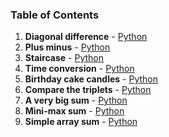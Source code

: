 ### Table of Contents
1. __Diagonal difference__ - [Python](Diagonal%20Difference.py)
1. __Plus minus__ - [Python](Plus%20Minus.py)
1. __Staircase__ - [Python](Staircase.py)
1. __Time conversion__ - [Python](Time%20Conversion.py)
1. __Birthday cake candles__ - [Python](Birthday%20Cake%20Candles.py)
1. __Compare the triplets__ - [Python](Compare%20the%20Triplets.py)
1. __A very big sum__ - [Python](A%20Very%20Big%20Sum.py)
1. __Mini-max sum__ - [Python](Mini-Max%20Sum.py)
1. __Simple array sum__ - [Python](Simple%20Array%20Sum.py)
